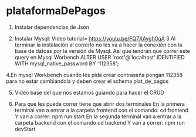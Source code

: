 # plataformaDePagos

1. Instalar dependencias de Json

2. Instalar Mysql: 
Video tutorial= https://youtu.be/FQ7XAygh0qA
3.Al terminar la instalación al correrlo no les va a hacer la conexión con la base de datoas por la versión de Mysql. Así que tendrán que correr este query en Mysql Worbench
ALTER USER 'root'@'localhost' IDENTIFIED WITH mysql_native_password BY '112358';

4.En mysql Workbench cuando les pida crear contraseña pongan 112358 para no estar cambiándola
  y deben crear el schema plat_de_pagos 

5. Video base del que nos estamos guiando para hacer el CRUD

6. Para que les pueda correr tiene que abrir dos terminales
En la primera terminal van a entrar a la carpeta frontend con el comando:
cd frontend
Y van a correr:
npm run start
En la segunda terminal van a entrar a la carpeta backend con el comando
cd backend
Y van a correr:
npm run devStart